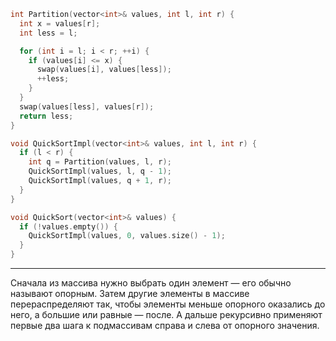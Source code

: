 ```c++
int Partition(vector<int>& values, int l, int r) {
  int x = values[r];
  int less = l;

  for (int i = l; i < r; ++i) {
    if (values[i] <= x) {
      swap(values[i], values[less]);
      ++less;
    }
  }
  swap(values[less], values[r]);
  return less;
}

void QuickSortImpl(vector<int>& values, int l, int r) {
  if (l < r) {
    int q = Partition(values, l, r);
    QuickSortImpl(values, l, q - 1);
    QuickSortImpl(values, q + 1, r);
  }
}

void QuickSort(vector<int>& values) {
  if (!values.empty()) {
    QuickSortImpl(values, 0, values.size() - 1);
  }
}
```
---

Сначала из массива нужно выбрать один элемент — его обычно называют опорным. Затем другие элементы в массиве перераспределяют так, чтобы элементы меньше опорного оказались до него, а большие или равные — после. А дальше рекурсивно применяют первые два шага к подмассивам справа и слева от опорного значения.
